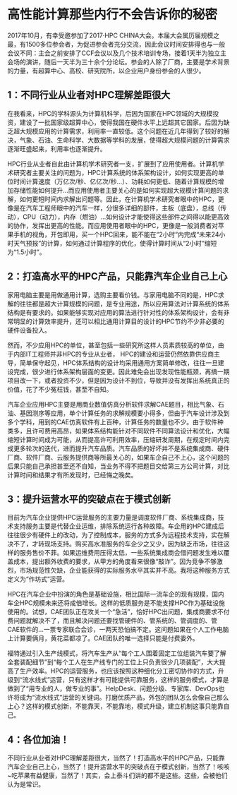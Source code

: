 # 高性能计算那些内行不会告诉你的秘密

2017年10月，有幸受邀参加了2017·HPC CHINA大会。本届大会属历届规模之最，有1500多位参会者，为促进参会者充分交流，因此会议时间安排得也与一般会议不同：主会之前安排了CCF会议以及几个技术培训专场，接着1天半为独立主会场的演讲，随后一天半为三十余个分论坛。参会的人除了厂商，主要是学术背景的力量，有超算中心、高校、研究院所，以企业用户身份参会的人很少。

## **1：不同行业从业者对HPC理解差距很大**

在我看来，HPC的学科源头为计算机科学，后因为国家在HPC领域的大规模投资，建设了一批国家级超算中心，使得我国在硬件水平上远超其它国家。后因为缺乏超大规模应用的计算需求，利用率一直较低。这个问题在近几年得到了较好的解决，气象、石油、生命科学、大数据等学科的发展，使得超大规模问题的计算需求逐渐旺盛起来，利用率也逐渐提升。

HPC行业从业者自此由计算机学术研究者一支，扩展到了应用使用者。计算机学术研究者主要关注的问题为，HPC计算系统的体系架构设计，如何实现更高的单位时间计算速度（万亿次/秒、亿亿次/秒…）、功耗如何更低、随着计算规模的增加存储性能如何提升…而应用使用者主要关心的是如何实现超大规模计算问题的求解，如何更短时间内求解出问题等。因此，在计算机学术研究者眼中的HPC，更像是在汽车工程师眼中的汽车一样，分很多详细的部件，主板（底盘），总线（传动），CPU（动力），内存（燃油）…如何设计才能使得这些部件之间得以能更高效的协作，发挥出更高的性能。而应用使用者眼中的HPC，更像是一般消费者对苹果手机的视角，开包即用，买一个HPC回来，能不能在“2小时”内完成“未来24小时天气预报”的计算，如何通过计算程序的优化，使得计算时间从“2小时”缩短为“1.5小时”。

 

## **2：打造高水平的HPC产品，只能靠汽车企业自己上心**

家用电脑主要是用做通用计算，选购主要看价钱。与家用电脑不同的是，HPC求解的往往都是超大计算规模的问题，是专业用途，所以应用算法对计算系统的体系结构是有要求的。如果能够实现对应用的算法进行针对性的体系架构设计，会有非常明显的计算效率提升，还可以相比通用计算目的设计的HPC节约不少非必要的硬件设备投入。

然而，不少应用HPC的单位，甚至包括一些研究所这样人员素质较高的单位，由于内部IT工程师并非HPC的专业从业者， HPC的建设和运营仍然依靠供应商主导，简单保守起见，HPC体系结构的设计均采用通用方案简单修改，往往一旦建设完成，很少进行体系架构层面的变更。因此难免会出现发现性能瓶颈，再搞一期项目改一下，或者投资不少，但是因为设计不到位，导致并没有发挥出系统真正的价值，花了不少冤枉钱，甚至不自知。

汽车企业应用HPC主要是用商业数值仿真分析软件求解CAE题目，相比气象、石油、基因测序等应用，单个计算任务的求解规模要小得多，但由于汽车设计涉及到多个学科，用到的CAE仿真软件有上百种，计算任务的数量也不少。由于软件种类多，且许可费用高昂，如果体系结构能针对不同软件不同算法设计和优化，大幅缩短计算时间成为可能，从而提高许可利用效率，压缩研发周期，在规定时间内完成更多轮次的迭代，进而提升汽车品质。汽车品质的好坏并不是系统集成商、硬件厂商、软件厂商、云服务提供商等所最关心的，如果车企自己不上心，这个问题的后果只能自己承担甚至还不自知，当业务不得不把题目交给第三方公司计算，对比计算时间和结果才有所发现时，已经悔之晚矣。

 

## **3：提升运营水平的突破点在于模式创新**

目前为汽车企业提供HPC运营服务的主要力量是调度软件厂商、系统集成商，技术支持服务主要是代替企业运维，排除系统运行各种故障。车企用的HPC建成后往往很少有硬件上的改动，为了控制成本，服务的方式多为远程技术支持，实在解决不了，才转现场支持。购买高水准服务的车企少之又少，因为缺乏市场，往往这样的服务售价不菲。如果运维费用压得太低，一些系统集成商会借问题发生难以覆盖成本，提出额外收费的要求，从甲方的角度看来很像“敲诈”。因为竞争不够激烈，市场规范性欠缺，企业能获得的实际服务水平其实并不高。我将这种服务方式定义为“作坊式”运营。

 HPC在汽车企业中扮演的角色是基础设施，相比国际一流车企的现有规模，国内车企HPC规模未来还将成倍增长。这样的低质服务是不能支撑HPC作为基础设施使用的。试想，CAE团队正在攻关一个“急活”，恰好HPC出问题，集成商要求不付费问题就解决不了，而且解决问题还要找管硬件的、管系统的、管调度的、管CAE软件的…一票专家联合会诊，一两天恐怕搞不定。这问题如果在个人工作电脑上计算要俩月，黄花菜都凉了。CAE团队的唯一选择只能是付费委外。

福特通过引入生产线模式，将汽车生产从“每个工人围着固定工位组装汽车要了解全套装配细节”到“每个工人在生产线专门的工位上只负责很少几项装配”，大大提高了生产效率。HPC的运营服务，也应该按照这种细化分工密切协作的方式，升级到“流水线式”运营，只有这样才有可能提供可靠服务，这样的服务模式，才算是做到了“用专业的人，做专业的事”。HelpDesk、问题分级、专家库、DevOps也许将成为“流水线式”运营的关键词。打磨优质产品，外包的团队怎么会像自己那么上心？这样的模式创新，不能靠天，不能靠地，模式升级，建立机制这事只能靠自己。

 

## **4：各位加油！**

不同行业从业者对HPC理解差距很大，当然了！打造高水平的HPC产品，只能靠汽车企业自己上心，当然了！提升运营水平的突破点在于模式创新，当然了！咳咳~吃苹果有益健康，当然了！其实，会上泰斗们讲的都不是这些。这些，会被他们认为是常识。